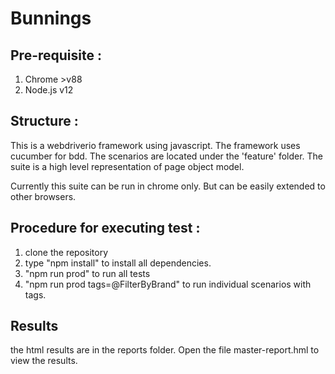 # Bunnings

## Pre-requisite :
1. Chrome >v88
2. Node.js v12

## Structure :

This is a webdriverio framework using javascript. The framework uses cucumber for bdd.
The scenarios are located under the 'feature' folder. The suite is a high level representation of page object model.

Currently this suite can be run in chrome only. But can be easily extended to other browsers.

## Procedure for executing test :

1. clone the repository
2.  type "npm install" to install all dependencies.
3.  "npm run prod" to run all tests
4.  "npm run prod tags=@FilterByBrand" to run individual scenarios with tags.


## Results
the html results are in the reports folder. Open the file master-report.hml to view the results.

